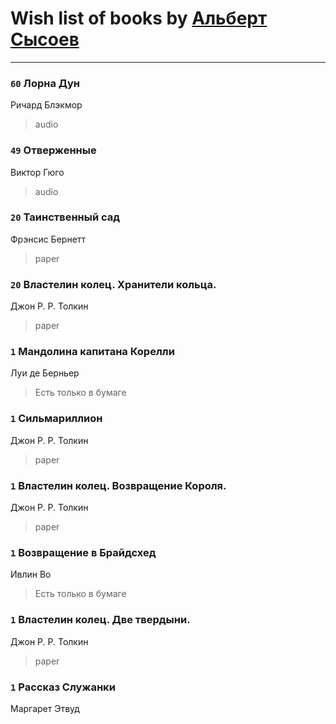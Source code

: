 # Wish list of books by [Альберт Сысоев](http://vk.com/id47446642)
---

### `60` Лорна Дун
Ричард Блэкмор
> audio

### `49` Отверженные
Виктор Гюго
> audio

### `20` Таинственный сад
Фрэнсис Бернетт
> paper

### `20` Властелин колец. Хранители кольца.
Джон Р. Р. Толкин
> paper

### `1` Мандолина капитана Корелли
Луи де Берньер
> Есть только в бумаге

### `1` Сильмариллион
Джон Р. Р. Толкин
> paper

### `1` Властелин колец. Возвращение Короля.
Джон Р. Р. Толкин
> paper

### `1` Возвращение в Брайдсхед
Ивлин Во
> Есть только в бумаге

### `1` Властелин колец. Две твердыни.
Джон Р. Р. Толкин
> paper

### `1` Рассказ Служанки
Маргарет Этвуд

